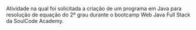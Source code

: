 Atividade na qual foi solicitada a criação de um programa em Java para resolução de equação do 2º grau durante o bootcamp Web Java Full Stack da SoulCode Academy.

